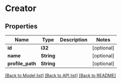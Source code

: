 # Creator

## Properties

Name | Type | Description | Notes
------------ | ------------- | ------------- | -------------
**id** | **i32** |  | [optional] 
**name** | **String** |  | [optional] 
**profile_path** | **String** |  | [optional]

[[Back to Model list]](../README.md#documentation-for-models) [[Back to API list]](../README.md#documentation-for-api-endpoints) [[Back to README]](../README.md)

